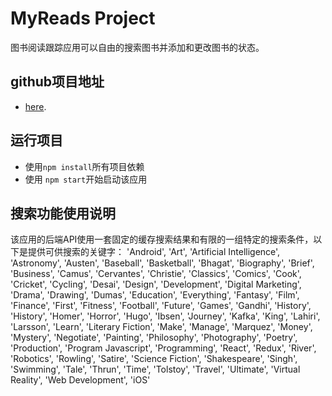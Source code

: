 # MyReads Project
图书阅读跟踪应用可以自由的搜索图书并添加和更改图书的状态。

## github项目地址
* [here](https://github.com/hselenat/reactnd-project-myreads-starter).

## 运行项目

* 使用`npm install`所有项目依赖 
* 使用 `npm start`开始启动该应用

## 搜索功能使用说明
该应用的后端API使用一套固定的缓存搜索结果和有限的一组特定的搜索条件，以下是提供可供搜索的关键字： 
'Android', 'Art', 'Artificial Intelligence', 'Astronomy', 'Austen', 'Baseball', 'Basketball', 'Bhagat', 'Biography', 'Brief', 'Business', 'Camus', 'Cervantes', 'Christie', 'Classics', 'Comics', 'Cook', 'Cricket', 'Cycling', 'Desai', 'Design', 'Development', 'Digital Marketing', 'Drama', 'Drawing', 'Dumas', 'Education', 'Everything', 'Fantasy', 'Film', 'Finance', 'First', 'Fitness', 'Football', 'Future', 'Games', 'Gandhi', 'History', 'History', 'Homer', 'Horror', 'Hugo', 'Ibsen', 'Journey', 'Kafka', 'King', 'Lahiri', 'Larsson', 'Learn', 'Literary Fiction', 'Make', 'Manage', 'Marquez', 'Money', 'Mystery', 'Negotiate', 'Painting', 'Philosophy', 'Photography', 'Poetry', 'Production', 'Program Javascript', 'Programming', 'React', 'Redux', 'River', 'Robotics', 'Rowling', 'Satire', 'Science Fiction', 'Shakespeare', 'Singh', 'Swimming', 'Tale', 'Thrun', 'Time', 'Tolstoy', 'Travel', 'Ultimate', 'Virtual Reality', 'Web Development', 'iOS'